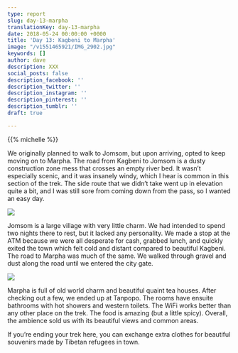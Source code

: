 ```yaml
---
type: report
slug: day-13-marpha
translationKey: day-13-marpha
date: 2018-05-24 00:00:00 +0000
title: 'Day 13: Kagbeni to Marpha'
image: "/v1551465921/IMG_2902.jpg"
keywords: []
author: dave
description: XXX
social_posts: false
description_facebook: ''
description_twitter: ''
description_instagram: ''
description_pinterest: ''
description_tumblr: ''
draft: true

---
```

{{% michelle %}}

We originally planned to walk to Jomsom, but upon arriving, opted to keep moving on to Marpha. The road from Kagbeni to Jomsom is a dusty construction zone mess that crosses an empty river bed. It wasn’t especially scenic, and it was insanely windy, which I hear is common in this section of the trek. The side route that we didn’t take went up in elevation quite a bit, and I was still sore from coming down from the pass, so I wanted an easy day.

![](https://res.cloudinary.com/wildernessprime/image/upload/w_800,dpr_auto/v1551465845/IMG_2880.jpg)

Jomsom is a large village with very little charm. We had intended to spend two nights there to rest, but it lacked any personality. We made a stop at the ATM because we were all desperate for cash, grabbed lunch, and quickly exited the town which felt cold and distant compared to beautiful Kagbeni. The road to Marpha was much of the same. We walked through gravel and dust along the road until we entered the city gate.

![](https://res.cloudinary.com/wildernessprime/image/upload/w_800,dpr_auto/v1551465921/IMG_2902.jpg)

Marpha is full of old world charm and beautiful quaint tea houses. After checking out a few, we ended up at Tanpopo. The rooms have ensuite bathrooms with hot showers and western toilets. The WiFi works better than any other place on the trek. The food is amazing (but a little spicy). Overall, the ambience sold us with its beautiful views and common areas.

If you’re ending your trek here, you can exchange extra clothes for beautiful souvenirs made by Tibetan refugees in town.